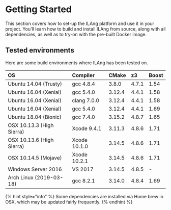 # Getting Started

This section covers how to set-up the ILAng platform and use it in your project. You'll learn how to build and install ILAng from source, along with all dependencies, as well as to try-on with the pre-built Docker image.

## Tested environments

Here are some build environments where ILAng has been tested on.

| OS | Compiler | CMake | z3 | Boost |
| :--- | :--- | :--- | :--- | :--- |
| Ubuntu 14.04 \(Trusty\) | gcc 4.8.4 | 3.8.0 | 4.7.1 | 1.54 |
| Ubuntu 16.04 \(Xenial\) | gcc 5.4.0 | 3.12.4 | 4.4.1 | 1.58 |
| Ubuntu 16.04 \(Xenial\) | clang 7.0.0 | 3.12.4 | 4.4.1 | 1.58 |
| Ubuntu 16.04 \(Xenial\) | gcc 5.4.0 | 3.12.4 | 4.4.1 | 1.69 |
| Ubuntu 18.04 \(Bionic\) | gcc 7.4.0 | 3.15.2 | 4.8.7 | 1.65 |
| OSX 10.13.3 \(High Sierra\) | Xcode 9.4.1 | 3.11.3 | 4.8.6 | 1.71 |
| OSX 10.13.6 \(High Sierra\) | Xcode 10.1.0 | 3.14.5 | 4.8.6 | 1.71 |
| OSX 10.14.5 \(Mojave\) | Xcode 10.2.1 | 3.14.5 | 4.8.6 | 1.71 |
| Windows Server 2016 | VS 2017 | 3.14.5 | 4.8.5 | - |
| Arch Linux \(2019-03-18\) | gcc 8.2.1 | 3.14.0 | 4.8.4 | 1.69 |

{% hint style="info" %}
Some dependencies are installed via Home brew in OSX, which may be updated fairly frequently.
{% endhint %}

